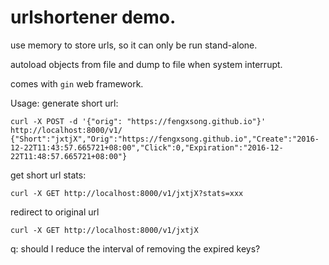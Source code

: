 # urlshortener demo.

use memory to store urls, so it can only be run stand-alone.

autoload objects from file and dump to file when system interrupt.

comes with `gin` web framework.

Usage:
generate short url:

	curl -X POST -d '{"orig": "https://fengxsong.github.io"}' http://localhost:8000/v1/
	{"Short":"jxtjX","Orig":"https://fengxsong.github.io","Create":"2016-12-22T11:43:57.665721+08:00","Click":0,"Expiration":"2016-12-22T11:48:57.665721+08:00"}

get short url stats:

	curl -X GET http://localhost:8000/v1/jxtjX?stats=xxx

redirect to original url

    curl -X GET http://localhost:8000/v1/jxtjX

q: should I reduce the interval of removing the expired keys?

